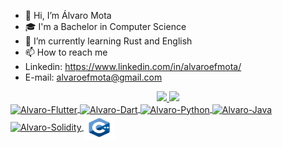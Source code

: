 - 👋 Hi, I’m Álvaro Mota
- 🎓 I'm a Bachelor in Computer Science
- 🌱 I’m currently learning Rust and English
- 📫 How to reach me
- Linkedin: https://www.linkedin.com/in/alvaroefmota/
- E-mail: alvaroefmota@gmail.com

<!---
AlvaroEFMota/AlvaroEFMota is a ✨ special ✨ repository because its `README.md` (this file) appears on your GitHub profile.
You can click the Preview link to take a look at your changes.
--->

<div align="center">
  <a href="https://github.com/alvaroefmota">
  <img height="180em" src="https://github-readme-stats.vercel.app/api?username=alvaroefmota&show_icons=true&theme=dracula&include_all_commits=true&count_private=true"/>
  <img height="180em" src="https://github-readme-stats.vercel.app/api/top-langs/?username=alvaroefmota&layout=compact&langs_count=7&theme=dracula"/>
</div>
   
  <div>
  <img align="center" alt="Alvaro-Flutter" height="40" width="70" src="https://www.vectorlogo.zone/logos/flutterio/flutterio-ar21.svg"> 
  <img align="center" alt="Alvaro-Dart" height="40" width="70" src="https://www.vectorlogo.zone/logos/dartlang/dartlang-ar21.svg"> 
  <img align="center" alt="Alvaro-Python" height="40" width="70" src="https://www.vectorlogo.zone/logos/python/python-ar21.svg">
  <img align="center" alt="Alvaro-Java" height="35" width="60" src="https://www.vectorlogo.zone/logos/java/java-ar21.svg"> 
   <img align="center" alt="Alvaro-Solidity" height="40" width="85" src="https://moralis.io/wp-content/uploads/2021/06/Blog-Solidity-Logo.png">
   <img align="center" alt="Alvaro-Cplus" height="40" width="50" src="https://github.com/edent/SuperTinyIcons/blob/master/images/svg/cplusplus.svg">

  </div>
